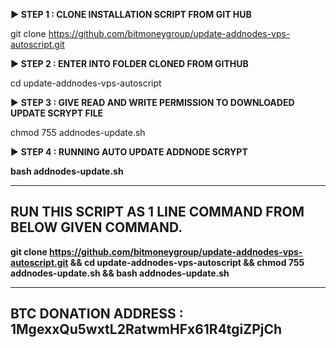 <b>► STEP 1 : CLONE INSTALLATION SCRIPT FROM GIT HUB</b>

git clone https://github.com/bitmoneygroup/update-addnodes-vps-autoscript.git

<b>► STEP 2 : ENTER INTO FOLDER CLONED FROM GITHUB</b>

cd update-addnodes-vps-autoscript

► <b>STEP 3 : GIVE READ AND WRITE PERMISSION TO DOWNLOADED UPDATE SCRYPT FILE</b>
  
chmod 755 addnodes-update.sh

► <b>STEP 4 : RUNNING AUTO UPDATE ADDNODE SCRYPT<b/>
  
bash addnodes-update.sh

-----------------------------------------------
RUN THIS SCRIPT AS 1 LINE COMMAND FROM BELOW GIVEN COMMAND.
-----------------------------------------------

git clone https://github.com/bitmoneygroup/update-addnodes-vps-autoscript.git && cd update-addnodes-vps-autoscript && chmod 755 addnodes-update.sh && bash addnodes-update.sh

-----------------------------------------------
<b> BTC DONATION ADDRESS : 1MgexxQu5wxtL2RatwmHFx61R4tgiZPjCh</b>
-----------------------------------------------
